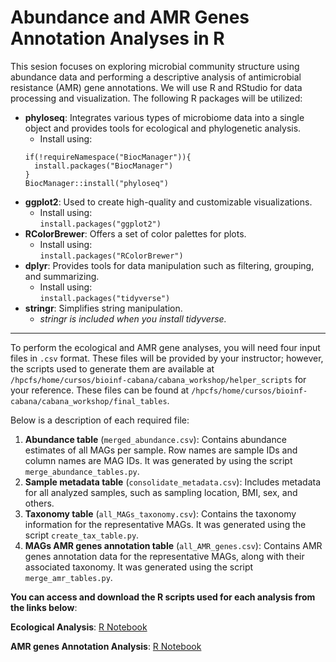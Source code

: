 # Abundance and AMR Genes Annotation Analyses in R

This sesion focuses on exploring microbial community structure using abundance data and performing a descriptive analysis of antimicrobial resistance (AMR) gene annotations. We will use R and RStudio for data processing and visualization. The following R packages will be utilized:

- **phyloseq**: Integrates various types of microbiome data into a single object and provides tools for ecological and phylogenetic analysis.
  - Install using:
  ```
  if(!requireNamespace("BiocManager")){
    install.packages("BiocManager")
  }
  BiocManager::install("phyloseq")
  ```
- **ggplot2**: Used to create high-quality and customizable visualizations.
  - Install using: <br>
  `install.packages("ggplot2")` 
- **RColorBrewer**: Offers a set of color palettes for plots.
  - Install using: <br>
`install.packages("RColorBrewer")` 
- **dplyr**: Provides tools for data manipulation such as filtering, grouping, and summarizing.
  - Install using: <br>
`install.packages("tidyverse")`
- **stringr**: Simplifies string manipulation.
  - *stringr is included when you install tidyverse.* 

---
To perform the ecological and AMR gene analyses, you will need four input files in `.csv` format. These files will be provided by your instructor; however, the scripts used to generate them are available at `/hpcfs/home/cursos/bioinf-cabana/cabana_workshop/helper_scripts` for your reference. These files can be found at `/hpcfs/home/cursos/bioinf-cabana/cabana_workshop/final_tables`.

Below is a description of each required file:

1. **Abundance table** (`merged_abundance.csv`): Contains abundance estimates of all MAGs per sample. Row names are sample IDs and column names are MAG IDs. It was generated by using the script `merge_abundance_tables.py`.
2. **Sample metadata table** (`consolidate_metadata.csv`): Includes metadata for all analyzed samples, such as sampling location, BMI, sex, and others.
3. **Taxonomy table** (`all_MAGs_taxonomy.csv`): Contains the taxonomy information for the representative MAGs. It was generated using the script `create_tax_table.py`.
4. **MAGs AMR genes annotation table** (`all_AMR_genes.csv`): Contains AMR genes annotation data for the representative MAGs, along with their associated taxonomy. It was generated using the script `merge_amr_tables.py`.

**You can access and download the R scripts used for each analysis from the links below**:

**Ecological Analysis**:
[R Notebook](https://github.com/mariasotor/Cabana-Metagenomics-Workshop/blob/main/course_materials/Session3/ecological_analysis.html)

**AMR genes Annotation Analysis**:
[R Notebook](https://github.com/mariasotor/Cabana-Metagenomics-Workshop/blob/main/course_materials/Session3/amr_genes_analysis.html)


